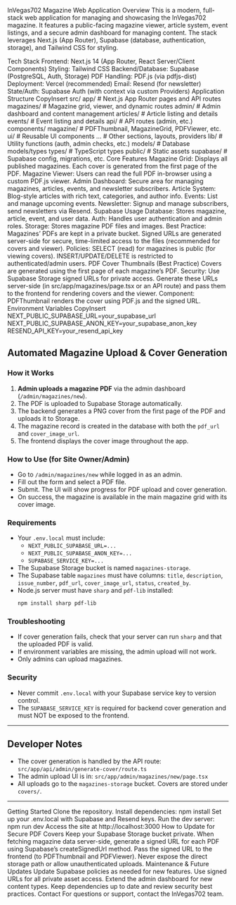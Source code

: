 InVegas702 Magazine Web Application
Overview
This is a modern, full-stack web application for managing and showcasing the InVegas702 magazine. It features a public-facing magazine viewer, article system, event listings, and a secure admin dashboard for managing content. The stack leverages Next.js (App Router), Supabase (database, authentication, storage), and Tailwind CSS for styling.

Tech Stack
Frontend: Next.js 14 (App Router, React Server/Client Components)
Styling: Tailwind CSS
Backend/Database: Supabase (PostgreSQL, Auth, Storage)
PDF Handling: PDF.js (via pdfjs-dist)
Deployment: Vercel (recommended)
Email: Resend (for newsletter)
State/Auth: Supabase Auth (with context via custom Providers)
Application Structure
CopyInsert
src/
  app/               # Next.js App Router pages and API routes
    magazines/       # Magazine grid, viewer, and dynamic routes
    admin/           # Admin dashboard and content management
    articles/        # Article listing and details
    events/          # Event listing and details
    api/             # API routes (admin, etc.)
  components/
    magazine/        # PDFThumbnail, MagazineGrid, PDFViewer, etc.
    ui/              # Reusable UI components
    ...              # Other sections, layouts, providers
  lib/               # Utility functions (auth, admin checks, etc.)
  models/            # Database models/types
  types/             # TypeScript types
public/              # Static assets
supabase/            # Supabase config, migrations, etc.
Core Features
Magazine Grid: Displays all published magazines. Each cover is generated from the first page of the PDF.
Magazine Viewer: Users can read the full PDF in-browser using a custom PDF.js viewer.
Admin Dashboard: Secure area for managing magazines, articles, events, and newsletter subscribers.
Article System: Blog-style articles with rich text, categories, and author info.
Events: List and manage upcoming events.
Newsletter: Signup and manage subscribers, send newsletters via Resend.
Supabase Usage
Database: Stores magazine, article, event, and user data.
Auth: Handles user authentication and admin roles.
Storage: Stores magazine PDF files and images.
Best Practice: Magazines’ PDFs are kept in a private bucket. Signed URLs are generated server-side for secure, time-limited access to the files (recommended for covers and viewer).
Policies:
SELECT (read) for magazines is public (for viewing covers).
INSERT/UPDATE/DELETE is restricted to authenticated/admin users.
PDF Cover Thumbnails (Best Practice)
Covers are generated using the first page of each magazine’s PDF.
Security: Use Supabase Storage signed URLs for private access. Generate these URLs server-side (in src/app/magazines/page.tsx or an API route) and pass them to the frontend for rendering covers and the viewer.
Component: PDFThumbnail renders the cover using PDF.js and the signed URL.
Environment Variables
CopyInsert
NEXT_PUBLIC_SUPABASE_URL=your_supabase_url
NEXT_PUBLIC_SUPABASE_ANON_KEY=your_supabase_anon_key
RESEND_API_KEY=your_resend_api_key

## Automated Magazine Upload & Cover Generation

### How it Works

1. **Admin uploads a magazine PDF** via the admin dashboard (`/admin/magazines/new`).
2. The PDF is uploaded to Supabase Storage automatically.
3. The backend generates a PNG cover from the first page of the PDF and uploads it to Storage.
4. The magazine record is created in the database with both the `pdf_url` and `cover_image_url`.
5. The frontend displays the cover image throughout the app.

### How to Use (for Site Owner/Admin)

- Go to `/admin/magazines/new` while logged in as an admin.
- Fill out the form and select a PDF file.
- Submit. The UI will show progress for PDF upload and cover generation.
- On success, the magazine is available in the main magazine grid with its cover image.

### Requirements
- Your `.env.local` must include:
  - `NEXT_PUBLIC_SUPABASE_URL=...`
  - `NEXT_PUBLIC_SUPABASE_ANON_KEY=...`
  - `SUPABASE_SERVICE_KEY=...`
- The Supabase Storage bucket is named `magazines-storage`.
- The Supabase table `magazines` must have columns: `title`, `description`, `issue_number`, `pdf_url`, `cover_image_url`, `status`, `created_by`.
- Node.js server must have `sharp` and `pdf-lib` installed:
  ```bash
  npm install sharp pdf-lib
  ```

### Troubleshooting
- If cover generation fails, check that your server can run `sharp` and that the uploaded PDF is valid.
- If environment variables are missing, the admin upload will not work.
- Only admins can upload magazines.

### Security
- Never commit `.env.local` with your Supabase service key to version control.
- The `SUPABASE_SERVICE_KEY` is required for backend cover generation and must NOT be exposed to the frontend.

---

## Developer Notes

- The cover generation is handled by the API route: `src/app/api/admin/generate-cover/route.ts`
- The admin upload UI is in: `src/app/admin/magazines/new/page.tsx`
- All uploads go to the `magazines-storage` bucket. Covers are stored under `covers/`.

---

Getting Started
Clone the repository.
Install dependencies: npm install
Set up your .env.local with Supabase and Resend keys.
Run the dev server: npm run dev
Access the site at http://localhost:3000
How to Update for Secure PDF Covers
Keep your Supabase Storage bucket private.
When fetching magazine data server-side, generate a signed URL for each PDF using Supabase’s createSignedUrl method.
Pass the signed URL to the frontend (to PDFThumbnail and PDFViewer).
Never expose the direct storage path or allow unauthenticated uploads.
Maintenance & Future Updates
Update Supabase policies as needed for new features.
Use signed URLs for all private asset access.
Extend the admin dashboard for new content types.
Keep dependencies up to date and review security best practices.
Contact
For questions or support, contact the InVegas702 team.